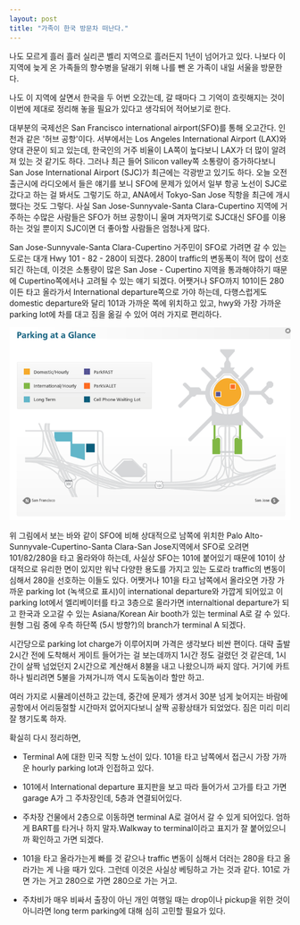 ```yaml
---
layout: post
title: "가족이 한국 방문차 떠난다."
---
```



나도 모르게 흘러 흘러 실리콘 벨리 지역으로 흘러든지 1년이 넘어가고 있다. 나보다 이 지역에 늦게 온 가족들의 향수병을 달래기 위해 나를 뺀 온 가족이 내일 서울을 방문한다.




나도 이 지역에 살면서 한국을 두 어번 오갔는데, 갈 때마다 그 기억이 흐릿해지는 것이 이번에 제대로 정리해 놓을 필요가 있다고 생각되어 적어보기로 한다.




대부분의 국제선은 San Francisco international airport(SFO)를 통해 오고간다. 인천과 같은 '허브 공항'이다. 서부에서는 Los Angeles International Airport (LAX)와 양대 관문이 되고 있는데, 한국인의 거주 비율이 LA쪽이 높다보니 LAX가 더 많이 알려져 있는 것 같기도 하다. 그러나 최근 들어 Silicon valley쪽 소통량이 증가하다보니 San Jose International Airport (SJC)가 최근에는 각광받고 있기도 하다. 오늘 오전 출근시에 라디오에서 들은 얘기를 보니 SFO에 문제가 있어서 일부 항공 노선이 SJC로 갔다고 하는 걸 봐서도 그렇기도 하고, ANA에서 Tokyo-San Jose 직항을 최근에 개시했다는 것도 그렇다. 사실 San Jose-Sunnyvale-Santa Clara-Cupertino 지역에 거주하는 수많은 사람들은 SFO가 허브 공항이니 울며 겨자먹기로 SJC대신 SFO를 이용하는 것일 뿐이지 SJC이면 더 좋아할 사람들은 엄청나게 많다.




San Jose-Sunnyvale-Santa Clara-Cupertino 거주민이 SFO로 가려면 갈 수 있는 도로는 대개 Hwy 101 - 82 - 280이 되겠다. 280이 traffic의 변동폭이 적어 많이 선호되긴 하는데, 이것은 소통량이 많은 San Jose - Cupertino 지역을 통과해야하기 때문에 Cupertino쪽에서나 고려될 수 있는 얘기 되겠다. 어쨋거나 SFO까지 101이든 280이든 타고 올라가서 International departure쪽으로 가야 하는데, 다행스럽게도 domestic departure와 달리 101과 가까운 쪽에 위치하고 있고, hwy와 가장 가까운 parking lot에 차를 대고 짐을 옮길 수 있어 여러 가지로 편리하다. 






![image](/assets/images/09eebd468e5ab7718b238af788fd9cb3.png)




위 그림에서 보는 바와 같이 SFO에 비해 상대적으로 남쪽에 위치한 Palo Alto-Sunnyvale-Cupertino-Santa Clara-San Jose지역에서 SFO로 오려면 101/82/280을 타고 올라와야 하는데, 사실상 SFO는 101에 붙어있기 때문에 101이 상대적으로 유리한 면이 있지만 워낙 다양한 용도를 가지고 있는 도로라 traffic의 변동이 심해서 280을 선호하는 이들도 있다. 어쨋거나 101을 타고 남쪽에서 올라오면 가장 가까운 parking lot (녹색으로 표시)이 international departure와 가깝게 되어있고 이 parking lot에서 엘리베이터를 타고 3층으로 올라가면 internaltional departure가 되고 한국과 오고갈 수 있는 Asiana/Korean Air booth가 있는 terminal A로 갈 수 있다. 원형 그림 중에 우측 하단쪽 (5시 방향?)의 branch가 terminal A 되겠다.




시간당으로 parking lot charge가 이루어지며 가격은 생각보다 비싼 편이다. 대략 출발 2시간 전에 도착해서 게이트 들어가는 걸 보는데까지 1시간 정도 걸렸던 것 같은데, 1시간이 살짝 넘었던지 2시간으로 계산해서 8불을 내고 나왔으니까 싸지 않다. 거기에 카트 하나 빌리려면 5불을 가져가니까 역시 도둑놈이라 할만 하고.




여러 가지로 시뮬레이션하고 갔는데, 중간에 문제가 생겨서 30분 넘게 늦어지는 바람에 공항에서 어리둥절할 시간마저 없어지다보니 살짝 공황상태가 되었었다. 짐은 미리 미리 잘 챙기도록 하자. 




확실히 다시 정리하면,




- Terminal A에 대한 민국 직항 노선이 있다. 101을 타고 남쪽에서 접근시 가장 가까운 hourly parking lot과 인접하고 있다.

- 101에서 International departure 표지판을 보고 따라 들어가서 고가를 타고 가면 garage A가 그 주차장인데, 5층과 연결되어있다. 

- 주차장 건물에서 2층으로 이동하면 terminal A로 걸어서 갈 수 있게 되어있다. 엄하게 BART를 타거나 하지 말자.Walkway to terminal이라고 표지가 잘 붙어있으니까 확인하고 가면 되겠다.

- 101을 타고 올라가는게 빠를 것 같으나 traffic 변동이 심해서 더러는 280을 타고 올라가는 게 나을 때가 있다. 그런데 이것은 사실상 베팅하고 가는 것과 같다. 101로 가면 가는 거고 280으로 가면 280으로 가는 거고. 

- 주차비가 매우 비싸서 출장이 아닌 개인 여행일 때는 drop이나 pickup을 위한 것이 아니라면 long term parking에 대해 심히 고민할 필요가 있다.








